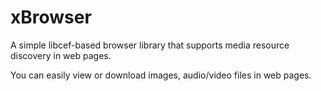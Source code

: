 # xBrowser

A simple libcef-based browser library that supports media resource discovery in web pages.

You can easily view or download images, audio/video files in web pages.
